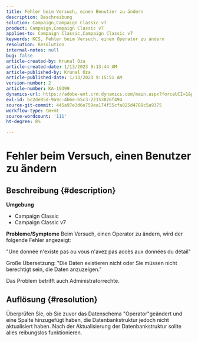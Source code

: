 ```yaml
---
title: Fehler beim Versuch, einen Benutzer zu ändern
description: Beschreibung
solution: Campaign,Campaign Classic v7
product: Campaign,Campaign Classic v7
applies-to: Campaign Classic,Campaign Classic v7
keywords: KCS, Fehler beim Versuch, einen Operator zu ändern
resolution: Resolution
internal-notes: null
bug: false
article-created-by: Krunal Oza
article-created-date: 1/13/2023 9:13:44 AM
article-published-by: Krunal Oza
article-published-date: 1/13/2023 9:15:51 AM
version-number: 2
article-number: KA-19399
dynamics-url: https://adobe-ent.crm.dynamics.com/main.aspx?forceUCI=1&pagetype=entityrecord&etn=knowledgearticle&id=542a2e92-2293-ed11-aad1-6045bd006793
exl-id: bc2de85d-9a9c-4b6e-b5c3-22153826f494
source-git-commit: 445a97e3d6e759ea174f55cfa025d4788c5a9375
workflow-type: tm+mt
source-wordcount: '111'
ht-degree: 8%

---
```


# Fehler beim Versuch, einen Benutzer zu ändern

## Beschreibung {#description}

<b>Umgebung</b>
- Campaign Classic
- Campaign Classic v7



<b>Probleme/Symptome</b>
Beim Versuch, einen Operator zu ändern, wird der folgende Fehler angezeigt:

&quot;Une donnée n&#39;existe pas ou vous n&#39;avez pas accès aux données du détail&quot;

Große Übersetzung: &quot;Die Daten existieren nicht oder Sie müssen nicht berechtigt sein, die Daten anzuzeigen.&quot;

Das Problem betrifft auch Administratorrechte.


## Auflösung {#resolution}


Überprüfen Sie, ob Sie zuvor das Datenschema &quot;Operator&quot;geändert und eine Spalte hinzugefügt haben, die Datenbankstruktur jedoch nicht aktualisiert haben. Nach der Aktualisierung der Datenbankstruktur sollte alles reibungslos funktionieren.
